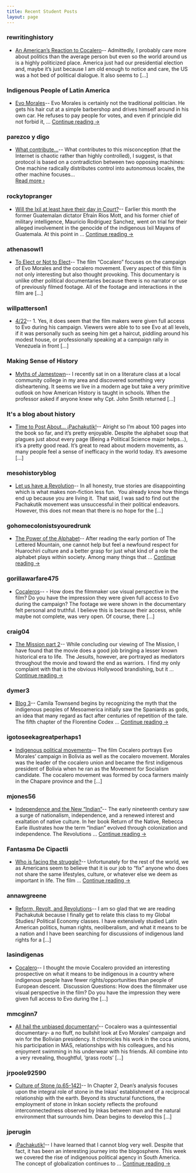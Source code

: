 ```yaml
---
title: Recent Student Posts
layout: page
---
```



### rewritinghistory
*  [An American’s Reaction to Cocalero](http://onceuponatimetherewereindigenouspeople.wordpress.com/2013/04/22/an-americans-reaction-to-cocalero/)-- Admittedly, I probably care more about politics than the average person but even so the world around us is a highly politicized place. America just had our presidential election and, maybe it’s just because I am old enough to notice and care, the US was a hot bed of political dialogue. It also seems to [&#8230;]<img alt="" border="0" height="1" src="http://pixel.wp.com/b.gif?host=onceuponatimetherewereindigenouspeople.wordpress.com&#038;blog=46171444&#038;post=23&#038;subd=onceuponatimetherewereindigenouspeople&#038;ref=&#038;feed=1" width="1" />

### Indigenous People of Latin America
*  [Evo Morales](http://rachelvol13.wordpress.com/2013/04/22/evo-morales/)-- Evo Morales is certainly not the traditional politician. He gets his hair cut at a simple barbershop and drives himself around in his own car. He refuses to pay people for votes, and even if principle did not forbid it, &#8230; <a href="http://rachelvol13.wordpress.com/2013/04/22/evo-morales/">Continue reading <span class="meta-nav">&#8594;</span></a><img alt="" border="0" height="1" src="http://pixel.wp.com/b.gif?host=rachelvol13.wordpress.com&#038;blog=45489163&#038;post=210&#038;subd=rachelvol13&#038;ref=&#038;feed=1" width="1" />

### parezco y digo
*  [What contribute…](http://parezcoydigo.wordpress.com/2013/10/07/what-contribute/)-- What contributes to this misconception (that the Internet is chaotic rather than highly controlled), I suggest, is that protocol is based on a contradiction between two opposing machines: One machine radically distributes control into autonomous locales, the other machine focuses<span class="ellipsis">&#8230;</span><div class="read-more"><a href="http://parezcoydigo.wordpress.com/2013/10/07/what-contribute/">Read more &#8250;</a></div><!-- end of .read-more --><img alt="" border="0" height="1" src="http://pixel.wp.com/b.gif?host=parezcoydigo.wordpress.com&#038;blog=3594723&#038;post=1017&#038;subd=parezcoydigo&#038;ref=&#038;feed=1" width="1" />

### rockytopranger
*  [Will the Ixil at least have their day in Court?](http://rockytopranger.wordpress.com/2013/04/24/will-the-ixil-at-least-have-their-day-in-court/)-- Earlier this month the former Guatemalan dictator Efrain Rios Mott, and his former chief of military intelligence, Mauricio Rodriguez Sanchez, went on trial for their alleged involvement in the genocide of the indigenous Ixil Mayans of Guatemala. At this point in &#8230; <a href="http://rockytopranger.wordpress.com/2013/04/24/will-the-ixil-at-least-have-their-day-in-court/">Continue reading <span class="meta-nav">&#8594;</span></a><img alt="" border="0" height="1" src="http://pixel.wp.com/b.gif?host=rockytopranger.wordpress.com&#038;blog=45525334&#038;post=272&#038;subd=rockytopranger&#038;ref=&#038;feed=1" width="1" />

### athenasowl1
*  [To Elect or Not to Elect](http://athenasowl1.wordpress.com/2013/04/22/to-elect-or-not-to-elect/)-- The film “Cocalero” focuses on the campaign of Evo Morales and the cocalero movement. Every aspect of this film is not only interesting but also thought provoking. This documentary is unlike other political documentaries because there is no narrator or use of previously filmed footage. All of the footage and interactions in the film are [&#8230;]<img alt="" border="0" height="1" src="http://pixel.wp.com/b.gif?host=athenasowl1.wordpress.com&#038;blog=45489166&#038;post=135&#038;subd=athenasowl1&#038;ref=&#038;feed=1" width="1" />

### willpatterson1
*  [4/22](http://willpatterson1.wordpress.com/2013/04/23/422/)-- 1. Yes, it does seem that the film makers were given full access to Evo during his campaign. Viewers were able to to see Evo at all levels, if it was personally such as seeing him get a haircut, piddling around his modest house, or professionally speaking at a campaign rally in Venezuela in front [&#8230;]<img alt="" border="0" height="1" src="http://pixel.wp.com/b.gif?host=willpatterson1.wordpress.com&#038;blog=39831023&#038;post=371&#038;subd=willpatterson1&#038;ref=&#038;feed=1" width="1" />

### Making Sense of History
*  [Myths of Jamestown](http://cshinklesr2013.wordpress.com/2013/06/19/myths-of-jamestown/)-- I recently sat in on a literature class at a local community college in my area and discovered something very disheartening. It seems we live in a modern age but take a very primitive outlook on how American History is taught in schools. When the professor asked if anyone knew why Cpt. John Smith returned [&#8230;]<img alt="" border="0" height="1" src="http://pixel.wp.com/b.gif?host=cshinklesr2013.wordpress.com&#038;blog=45548793&#038;post=612&#038;subd=cshinklesr2013&#038;ref=&#038;feed=1" width="1" />

### It's a blog about history
*  [Time to Post About… ¡Pachakutik!](http://nsprouse.wordpress.com/2013/04/17/time-to-post-about-pachakutik/)-- Alright so I&#8217;m about 100 pages into the book so far, and it&#8217;s pretty enjoyable. Despite the alphabet soup that plagues just about every page (Being a Political Science major helps&#8230;), it&#8217;s a pretty good read. It&#8217;s great to read about modern movements, as many people feel a sense of inefficacy in the world today. It&#8217;s awesome [&#8230;]<img alt="" border="0" height="1" src="http://pixel.wp.com/b.gif?host=nsprouse.wordpress.com&#038;blog=45633871&#038;post=151&#038;subd=nsprouse&#038;ref=&#038;feed=1" width="1" />

### mesohistoryblog
*  [Let us have a Revolution](http://mesohistoryblog.wordpress.com/2013/04/22/let-us-have-a-revolution/)-- In all honesty, true stories are disappointing which is what makes non-fiction less fun.  You already know how things end up because you are living it.  That said, I was sad to find out the Pachakutik movement was unsuccessful in their political endeavors.   However, this does not mean that there is no hope for the [&#8230;]<img alt="" border="0" height="1" src="http://pixel.wp.com/b.gif?host=mesohistoryblog.wordpress.com&#038;blog=45662303&#038;post=542&#038;subd=mesohistoryblog&#038;ref=&#038;feed=1" width="1" />

### gohomecolonistsyouredrunk
*  [The Power of the Alphabet](http://gohomecolonistsyouredrunk.wordpress.com/2013/04/01/the-power-of-the-alphabet/)-- After reading the early portion of The Lettered Mountain, one cannot help but feel a newfound respect for Huarochiri culture and a better grasp for just what kind of a role the alphabet plays within society. Among many things that &#8230; <a href="http://gohomecolonistsyouredrunk.wordpress.com/2013/04/01/the-power-of-the-alphabet/">Continue reading <span class="meta-nav">&#8594;</span></a><img alt="" border="0" height="1" src="http://pixel.wp.com/b.gif?host=gohomecolonistsyouredrunk.wordpress.com&#038;blog=45664255&#038;post=173&#038;subd=gohomecolonistsyouredrunk&#038;ref=&#038;feed=1" width="1" />

### gorillawarfare475
*  [Cocaleros](http://gorillawarfare475.wordpress.com/2013/04/22/cocaleros/)-- - How does the filmmaker use visual perspective in the film? Do you have the impression they were given full access to Evo during the campaign? The footage we were shown in the documentary felt personal and truthful. I believe this is because their access, while maybe not complete, was very open. Of course, there [&#8230;]<img alt="" border="0" height="1" src="http://pixel.wp.com/b.gif?host=gorillawarfare475.wordpress.com&#038;blog=45683850&#038;post=52&#038;subd=gorillawarfare475&#038;ref=&#038;feed=1" width="1" />

### craig04
*  [The Mission part 2](http://ecraig3.wordpress.com/2013/03/11/the-mission-part-2/)-- While concluding our viewing of The Mission, I have found that the movie does a good job bringing a lesser known historical era to life.  The Jesuits, however, are portrayed as mediators throughout the movie and toward the end as warriors.  I find my only complaint with that is the obvious Hollywood brandishing, but it &#8230; <a class="more-link" href="http://ecraig3.wordpress.com/2013/03/11/the-mission-part-2/">Continue reading <span class="meta-nav">&#8594;</span></a><img alt="" border="0" height="1" src="http://pixel.wp.com/b.gif?host=ecraig3.wordpress.com&#038;blog=45685354&#038;post=108&#038;subd=ecraig3&#038;ref=&#038;feed=1" width="1" />

### dymer3
*  [Blog 3](http://dymer3.wordpress.com/2013/02/04/blog-3/)-- Camila Townsend begins by recognizing the myth that the indigenous peoples of Mesoamerica initially saw the Spaniards as gods, an idea that many regard as fact after centuries of repetition of the tale.  The fifth chapter of the Florentine Codex &#8230; <a href="http://dymer3.wordpress.com/2013/02/04/blog-3/">Continue reading <span class="meta-nav">&#8594;</span></a><img alt="" border="0" height="1" src="http://pixel.wp.com/b.gif?host=dymer3.wordpress.com&#038;blog=45686064&#038;post=16&#038;subd=dymer3&#038;ref=&#038;feed=1" width="1" />

### igotoseekagreatperhaps1
*  [Indigenous political movements](http://igotoseekagreatperhaps1.wordpress.com/2013/04/22/indigenous-political-movements/)-- The film Cocalero portrays Evo Morales&#8217; campaign in Bolivia as well as the cocalero movement. Morales was the leader of the cocalero union and became the first indigenous president of Bolivia when he ran as the Movement for Socialism candidate. The cocalero movement was formed by coca farmers mainly in the Chapare province and the [&#8230;]<img alt="" border="0" height="1" src="http://pixel.wp.com/b.gif?host=igotoseekagreatperhaps1.wordpress.com&#038;blog=45686604&#038;post=860&#038;subd=igotoseekagreatperhaps1&#038;ref=&#038;feed=1" width="1" />

### mjones56
*  [Independence and the New “Indian”](http://mjones56.wordpress.com/2013/03/04/independence-and-the-new-indian/)-- The early nineteenth century saw a surge of nationalism, independence, and a renewed interest and exaltation of native culture. In her book Return of the Native, Rebecca Earle illustrates how the term &#8220;Indian&#8221; evolved through colonization and independence. The Revolutions &#8230; <a href="http://mjones56.wordpress.com/2013/03/04/independence-and-the-new-indian/">Continue reading <span class="meta-nav">&#8594;</span></a><img alt="" border="0" height="1" src="http://pixel.wp.com/b.gif?host=mjones56.wordpress.com&#038;blog=45694045&#038;post=5&#038;subd=mjones56&#038;ref=&#038;feed=1" width="1" />

### Fantasma De Cipactli
*  [Who is facing the struggle?](http://fantasmadecipactli.wordpress.com/2013/04/08/who-is-facing-the-struggle/)-- Unfortunately for the rest of the world, we as Americans seem to believe that it is our job to “fix” anyone who does not share the same lifestyles, culture, or whatever else we deem as important in life. The film &#8230; <a href="http://fantasmadecipactli.wordpress.com/2013/04/08/who-is-facing-the-struggle/">Continue reading <span class="meta-nav">&#8594;</span></a><img alt="" border="0" height="1" src="http://pixel.wp.com/b.gif?host=fantasmadecipactli.wordpress.com&#038;blog=45698939&#038;post=26&#038;subd=fantasmadecipactli&#038;ref=&#038;feed=1" width="1" />

### annawgreene
*  [Reform, Revolt, and Revolutions](http://annawgreene.wordpress.com/2013/04/15/reform-revolt-and-revolutions/)-- I am so glad that we are reading Pachakutuk because I finally get to relate this class to my Global Studies/ Political Economy classes. I have extensively studied Latin American politics, human rights, neoliberalism, and what it means to be a nation and I have been searching for discussions of indigenous land rights for a [&#8230;]<img alt="" border="0" height="1" src="http://pixel.wp.com/b.gif?host=annawgreene.wordpress.com&#038;blog=45706406&#038;post=72&#038;subd=annawgreene&#038;ref=&#038;feed=1" width="1" />

### lasindigenas
*  [Cocalero](http://lasindigenas.wordpress.com/2013/04/22/cocalero/)-- I thought the movie Cocalero provided an interesting prospective on what it means to be indigenous in a country where indigenous people have fewer rights/opportunities than people of European descent.  Discussion Questions: How does the filmmaker use visual perspective in the film? Do you have the impression they were given full access to Evo during the [&#8230;]<img alt="" border="0" height="1" src="http://pixel.wp.com/b.gif?host=lasindigenas.wordpress.com&#038;blog=45743186&#038;post=242&#038;subd=lasindigenas&#038;ref=&#038;feed=1" width="1" />

### mmcginn7
*  [All hail the unbiased documentary!](http://mmcginn7.wordpress.com/2013/04/22/all-hail-the-unbiased-documentary/)-- Cocalero was a quintessential documentary- a no fluff, no bullshit look at Evo Morales’ campaign and win for the Bolivian presidency. It chronicles his work in the coca unions, his participation in MAS, relationships with his colleagues, and his enjoyment swimming in his underwear with his friends. All combine into a very revealing, thoughtful, ‘grass roots’ [&#8230;]<img alt="" border="0" height="1" src="http://pixel.wp.com/b.gif?host=mmcginn7.wordpress.com&#038;blog=45749097&#038;post=779&#038;subd=mmcginn7&#038;ref=&#038;feed=1" width="1" />

### jrpoole92590
*  [Culture of Stone (p.65-142)](http://jrpoole92590.wordpress.com/2013/01/30/culture-of-stone-p-65-142/)-- In Chapter 2, Dean&#8217;s analysis focuses upon the integral role of stone in the Inkas&#8217; establishment of a reciprocal relationship with the earth. Beyond its structural functions, the employment of stone in Inkan society reflects the profound interconnectedness observed by Inkas between man and the natural environment that surrounds him. Dean begins to develop this [&#8230;]<img alt="" border="0" height="1" src="http://pixel.wp.com/b.gif?host=jrpoole92590.wordpress.com&#038;blog=45845813&#038;post=2&#038;subd=jrpoole92590&#038;ref=&#038;feed=1" width="1" />

### jperugin
*  [¡Pachakutik!](http://jperugin.wordpress.com/2013/04/22/pachakutik/)-- I have learned that I cannot blog very well. Despite that fact, it has been an interesting journey into the blogosphere. This week we covered the rise of indigenous political agency in South America. The concept of globalization continues to &#8230; <a href="http://jperugin.wordpress.com/2013/04/22/pachakutik/">Continue reading <span class="meta-nav">&#8594;</span></a><img alt="" border="0" height="1" src="http://pixel.wp.com/b.gif?host=jperugin.wordpress.com&#038;blog=45849609&#038;post=75&#038;subd=jperugin&#038;ref=&#038;feed=1" width="1" />

